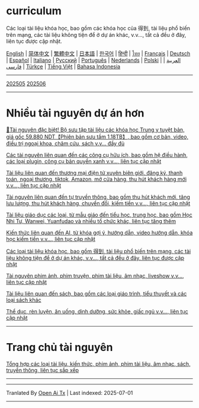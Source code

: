 # curriculum

Các loại tài liệu khóa học, bao gồm các khóa học của 得到, tài liệu phổ biến trên mạng, các tài liệu không tiện để ở dự án khác, v.v..., tất cả đều ở đây, liên tục được cập nhật.

[English](https://openaitx.github.io/view.html?user=mswnlz&project=curriculum&lang=en) | [简体中文](https://openaitx.github.io/view.html?user=mswnlz&project=curriculum&lang=zh-CN) | [繁體中文](https://openaitx.github.io/view.html?user=mswnlz&project=curriculum&lang=zh-TW) | [日本語](https://openaitx.github.io/view.html?user=mswnlz&project=curriculum&lang=ja) | [한국어](https://openaitx.github.io/view.html?user=mswnlz&project=curriculum&lang=ko) | [हिन्दी](https://openaitx.github.io/view.html?user=mswnlz&project=curriculum&lang=hi) | [ไทย](https://openaitx.github.io/view.html?user=mswnlz&project=curriculum&lang=th) | [Français](https://openaitx.github.io/view.html?user=mswnlz&project=curriculum&lang=fr) | [Deutsch](https://openaitx.github.io/view.html?user=mswnlz&project=curriculum&lang=de) | [Español](https://openaitx.github.io/view.html?user=mswnlz&project=curriculum&lang=es) | [Italiano](https://openaitx.github.io/view.html?user=mswnlz&project=curriculum&lang=it) | [Русский](https://openaitx.github.io/view.html?user=mswnlz&project=curriculum&lang=ru) | [Português](https://openaitx.github.io/view.html?user=mswnlz&project=curriculum&lang=pt) | [Nederlands](https://openaitx.github.io/view.html?user=mswnlz&project=curriculum&lang=nl) | [Polski](https://openaitx.github.io/view.html?user=mswnlz&project=curriculum&lang=pl) | [العربية](https://openaitx.github.io/view.html?user=mswnlz&project=curriculum&lang=ar) | [فارسی](https://openaitx.github.io/view.html?user=mswnlz&project=curriculum&lang=fa) | [Türkçe](https://openaitx.github.io/view.html?user=mswnlz&project=curriculum&lang=tr) | [Tiếng Việt](https://openaitx.github.io/view.html?user=mswnlz&project=curriculum&lang=vi) | [Bahasa Indonesia](https://openaitx.github.io/view.html?user=mswnlz&project=curriculum&lang=id)

-------------------

[202505](https://raw.githubusercontent.com/mswnlz/curriculum/main/202505.md)
[202506](https://raw.githubusercontent.com/mswnlz/curriculum/main/202506.md)

---------------
# Nhiều tài nguyên dự án hơn

[🎁Tài nguyên đặc biệt! Bộ sưu tập tài liệu các khóa học Trung y tuyệt bản, giá gốc 59.880 NDT【Phiên bản sưu tầm 1.18TB】, bao gồm cơ bản, video, điều trị ngoại khoa, châm cứu, sách v.v... đầy đủ](https://github.com/mswnlz/chinese-traditional)

[Các tài nguyên liên quan đến các công cụ hữu ích, bao gồm hệ điều hành, các loại plugin, công cụ bản quyền xanh v.v..., liên tục cập nhật](https://github.com/mswnlz/tools)

[Tài liệu liên quan đến thương mại điện tử xuyên biên giới, đăng ký, thanh toán, ngoại thương, tiktok, Amazon, mở cửa hàng, thu hút khách hàng mới v.v..., liên tục cập nhật](https://github.com/mswnlz/cross-border)

[Tài nguyên liên quan đến tự truyền thông, bao gồm thu hút khách mới, tăng lưu lượng, thu hút khách hàng, chuyển đổi, kiếm tiền v.v..., liên tục cập nhật](https://github.com/mswnlz/self-media)

[Tài liệu giáo dục các loại, từ mẫu giáo đến tiểu học, trung học, bao gồm Học Nhi Tư, Wanwei, Yuanfudao và nhiều tổ chức khác, liên tục tăng thêm](https://github.com/mswnlz/edu-knowlege)

[Kiến thức liên quan đến AI, từ khóa gợi ý, hướng dẫn, video hướng dẫn, khóa học kiếm tiền v.v..., liên tục cập nhật](https://github.com/mswnlz/AIknowledge)

[Các loại tài liệu khóa học, bao gồm 得到, tài liệu phổ biến trên mạng, các tài liệu không tiện để ở dự án khác, v.v..., tất cả đều ở đây, liên tục được cập nhật](https://github.com/mswnlz/curriculum)

[Tài nguyên phim ảnh, phim truyện, phim tài liệu, âm nhạc, liveshow v.v..., liên tục cập nhật](https://github.com/mswnlz/movies)

[Tài liệu liên quan đến sách, bao gồm các loại giáo trình, tiểu thuyết và các loại sách khác](https://github.com/mswnlz/book)

[Thể dục, rèn luyện, ăn uống, dinh dưỡng, sức khỏe, giấc ngủ v.v..., liên tục cập nhật](https://github.com/mswnlz/healthy)

---------------

# Trang chủ tài nguyên
[Tổng hợp các loại tài liệu, kiến thức, phim ảnh, phim tài liệu, âm nhạc, sách, truyền thông, liên tục sắp xếp](https://github.com/mswnlz)

---------------

---

Tranlated By [Open Ai Tx](https://github.com/OpenAiTx/OpenAiTx) | Last indexed: 2025-07-01

---